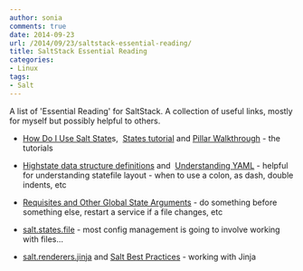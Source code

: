 ```yaml
---
author: sonia
comments: true
date: 2014-09-23
url: /2014/09/23/saltstack-essential-reading/
title: SaltStack Essential Reading
categories:
- Linux
tags:
- Salt
---
```


A list of 'Essential Reading' for SaltStack. A collection of useful links, mostly for myself but possibly helpful to others.



	
  * [How Do I Use Salt State](http://docs.saltstack.com/en/latest/topics/tutorials/starting_states.html)s,  [States tutorial](http://docs.saltstack.com/en/latest/topics/tutorials/states_pt1.html) and [Pillar Walkthrough](http://docs.saltstack.com/en/latest/topics/tutorials/pillar.html) - the tutorials

	
  * [Highstate data structure definitions](http://docs.saltstack.com/en/latest/ref/states/highstate.html) and  [Understanding YAML](http://docs.saltstack.com/en/latest/topics/yaml/index.html) - helpful for understanding statefile layout - when to use a colon, as dash, double indents, etc

	
  * [Requisites and Other Global State Arguments](http://docs.saltstack.com/en/latest/ref/states/requisites.html) - do something before something else, restart a service if a file changes, etc

	
  * [salt.states.file](http://docs.saltstack.com/en/latest/ref/states/all/salt.states.file.html) - most config management is going to involve working with files...

	
  * [salt.renderers.jinja](http://docs.saltstack.com/en/latest/ref/renderers/all/salt.renderers.jinja.html) and [Salt Best Practices](http://docs.saltstack.com/en/latest/topics/best_practices.html) - working with Jinja


